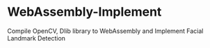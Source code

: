 # WebAssembly-Implement
Compile OpenCV, Dlib library to WebAssembly and Implement Facial Landmark Detection
